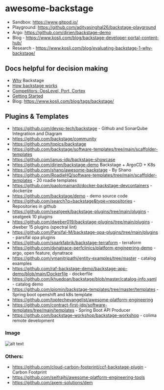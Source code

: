 # awesome-backstage

- Sandbox: https://www.gitpod.io/
- Playground: https://github.com/adityasinghal26/backstage-playground
- Argo: https://github.com/dirien/backstage-demo
- Blog - https://www.kosli.com/blog/backstage-developer-portal-content-hub/
- Research - https://www.kosli.com/blog/evaluating-backstage-1-why-backstage/

## Docs helpful for decision making
- [Why](https://github.com/kosli-dev/backstage-guide/blob/main/evaluating-backstage-1-why-backstage.md) Backstage
- [How backstage works](https://github.com/kosli-dev/backstage-guide/blob/main/evaluating-backstage-2-how-backstage-works.md)
- [Competitors: OpsLevel, Port, Cortex](https://github.com/kosli-dev/backstage-guide/blob/main/evaluating-backstage-backstage-vs-competitors.md)
- [Getting Started](https://github.com/kosli-dev/backstage-guide/blob/main/implementing-backstage-1-getting-started-with-backstage-cli.md)
- Blog: https://www.kosli.com/blog/tags/backstage/


## Plugins & Templates
- https://github.com/devxp-tech/backstage - Github and SonarQube Integratiion and Diagram
- https://github.com/backstage/community
- https://github.com/topics/backstage
- https://github.com/backstage/software-templates/tree/main/scaffolder-templates
- https://github.com/janus-idp/backstage-showcase
- https://github.com/dirien/backstage-demo Backstage + ArgoCD + K8s
- https://github.com/shano/awesome-backstage - By Shano
- https://github.com/RoadieHQ/software-templates/tree/main/scaffolder-templates - 20 roadie templates
- https://github.com/paolomainardi/docker-backstage-devcontainers - dockerize
- https://github.com/backstage/demo - demo source code
- https://github.com/search?q=backstage&type=repositories - Repositories in github
- https://github.com/seatgeek/backstage-plugins/tree/main/plugins - seatgeek 10 plugins
- https://github.com/dweber019/backstage-plugins/tree/main/plugins - dweber 15 plugins (spectral lint)
- https://github.com/Parsifal-M/backstage-opa-plugins/tree/main/plugins - parsifal opa plugins
- https://github.com/sparkfabrik/backstage-terraform - terraform
- https://github.com/dynatrace-perfclinics/platform-engineering-demo - argo, open feature, dynatrace
- https://github.com/vmanitripathi/entity-examples/tree/master - catalog examples
- https://github.com/raf-backstage-demo/backstage-app-demo/blob/main/Dockerfile - dockerfile
- https://github.com/khuedoan/backstage/blob/master/catalog-info.yaml - catalog demo
- https://github.com/piomin/backstage-templates/tree/master/templates - Spring boot openshift and k8s template
- https://github.com/toptechevangelist/awesome-platform-engineering
- https://github.com/contract-first-idp/software-templates/tree/main/templates - Spring Boot API Producer
- https://github.com/backstage-workshop/backstage-workshop - colima remote development


### Image
![alt text](https://user-images.githubusercontent.com/27996771/180509223-ac96970f-01ae-4ae0-bcda-fe911ce232f6.png "Title")


### Others:
- https://github.com/cloud-carbon-footprint/ccf-backstage-plugin - Carbon Footprint
- https://github.com/seifrajhi/awesome-platform-engineering-tools
- https://github.com/axem-solutions/dem
